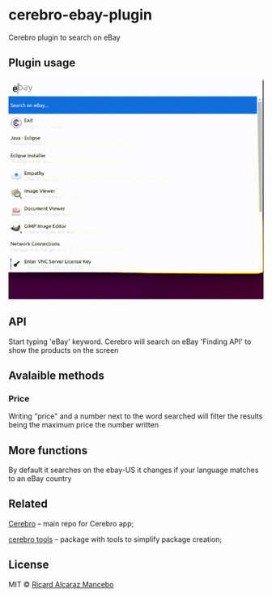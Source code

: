 # cerebro-ebay-plugin
Cerebro plugin to search on eBay
## Plugin usage
![alt text](https://github.com/ricard-alcaraz/cerebro-ebay-plugin/blob/master/ebay-plugin.gif)
## API
Start typing 'eBay' keyword. Cerebro will search on eBay 'Finding API' to show the products on the screen

## Avalaible methods
### Price
Writing "price" and a number next to the word searched will filter the results being the maximum price the number written 

## More functions
By default it searches on the ebay-US it changes if your language matches to an eBay country
## Related
[Cerebro](https://github.com/KELiON/cerebro) – main repo for Cerebro app;

[cerebro tools](https://github.com/KELiON/cerebro-tools) – package with tools to simplify package creation;

## License
MIT © [Ricard Alcaraz Mancebo](https://github.com/ricard-alcaraz)
